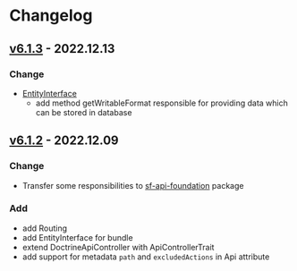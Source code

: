 # Changelog
## [v6.1.3] - 2022.12.13
### Change
- [EntityInterface](src/Entity/EntityInterface.php)
  - add method getWritableFormat responsible for providing data which can be stored in database

## [v6.1.2] - 2022.12.09
### Change
- Transfer some responsibilities to [sf-api-foundation](https://github.com/grzegorz-jamroz/sf-api-foundation) package
### Add
- add Routing
- add EntityInterface for bundle
- extend DoctrineApiController with ApiControllerTrait
- add support for metadata `path` and `excludedActions` in Api attribute

[v6.1.3]: https://github.com/grzegorz-jamroz/sf-storage-api-bundle/releases/tag/v6.1.3]
[v6.1.2]: https://github.com/grzegorz-jamroz/sf-storage-api-bundle/releases/tag/v6.1.2]
